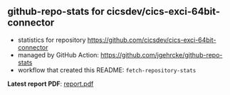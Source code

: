 ## github-repo-stats for cicsdev/cics-exci-64bit-connector

- statistics for repository https://github.com/cicsdev/cics-exci-64bit-connector
- managed by GitHub Action: https://github.com/jgehrcke/github-repo-stats
- workflow that created this README: `fetch-repository-stats`

**Latest report PDF**: [report.pdf](https://github.com/cicsdev/repo-stats/raw/reports/cicsdev/cics-exci-64bit-connector/latest-report/report.pdf)


